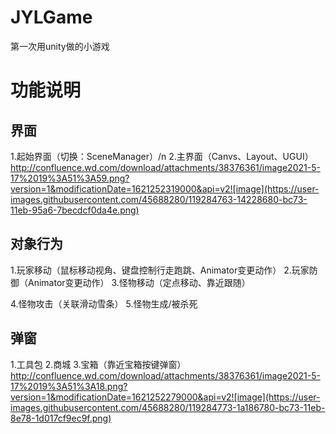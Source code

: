 # JYLGame
 第一次用unity做的小游戏
 
# 功能说明
## 界面
1.起始界面（切换：SceneManager）/n
2.主界面（Canvs、Layout、UGUI）
http://confluence.wd.com/download/attachments/38376361/image2021-5-17%2019%3A51%3A59.png?version=1&modificationDate=1621252319000&api=v2![image](https://user-images.githubusercontent.com/45688280/119284763-14228680-bc73-11eb-95a6-7becdcf0da4e.png)

## 对象行为
1.玩家移动（鼠标移动视角、键盘控制行走跑跳、Animator变更动作）
2.玩家防御（Animator变更动作）
3.怪物移动（定点移动、靠近跟随）

4.怪物攻击（关联滑动雪条）
5.怪物生成/被杀死

## 弹窗
1.工具包
2.商城
3.宝箱（靠近宝箱按键弹窗）
http://confluence.wd.com/download/attachments/38376361/image2021-5-17%2019%3A51%3A18.png?version=1&modificationDate=1621252279000&api=v2![image](https://user-images.githubusercontent.com/45688280/119284773-1a186780-bc73-11eb-8e78-1d017cf9ec9f.png)
